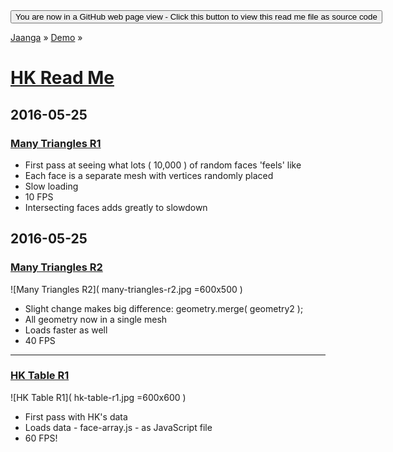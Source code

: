 ﻿<span style=display:none; >
[You are now in a GitHub source code view - click this link to view Read Me file as a web page]
( https://jaanga.github.io/demo/hk/index.html "View file as a web page." ) </span>
<input type=button onclick=window.location.href='https://github.com/jaanga/jaanga.github.io/tree/master/demo/hk/'; 
value='You are now in a GitHub web page view - Click this button to view this read me file as source code' >

[Jaanga]( https://jaanga.github.io ) » [Demo]( https://jaanga.github.io/demo/  ) »

[HK Read Me]( index.html )
===

## 2016-05-25


### [Many Triangles R1]( many-triangles-r1.html )

* First pass at seeing what lots ( 10,000 ) of random faces 'feels' like
* Each face is a separate mesh with vertices randomly placed
* Slow loading
* 10 FPS
* Intersecting faces adds greatly to slowdown


## 2016-05-25

### [Many Triangles R2]( many-triangles-r2.html )

![Many Triangles R2]( many-triangles-r2.jpg =600x500 )

* Slight change makes big difference: geometry.merge( geometry2 );
* All geometry now in a single mesh
* Loads faster as well
* 40 FPS


***

### [HK Table R1]( hk-table-r1.html )

![HK Table R1]( hk-table-r1.jpg =600x600 )

* First pass with HK's data
* Loads data - face-array.js - as JavaScript file
* 60 FPS!

